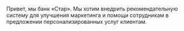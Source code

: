 Привет, мы банк «Стар». Мы хотим внедрить рекомендательную систему для улучшения маркетинга и помощи сотрудникам в предложении персонализированных услуг клиентам.
